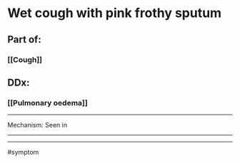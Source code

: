 # Wet cough with pink frothy sputum
## Part of:
### [[Cough]]
## DDx:
### [[Pulmonary oedema]]

---
Mechanism:
Seen in

---

---
#symptom 
